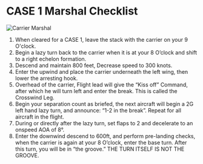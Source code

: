 # CASE 1 Marshal Checklist

![Carrier Marshal](/images/marshal.webp)

1. When cleared for a CASE 1, leave the stack with the carrier on your 9 O'clock.
2. Begin a lazy turn back to the carrier when it is at your 8 O’clock and shift to a right echelon formation.
3. Descend and maintain 800 feet, Decrease speed to 300 knots.
4. Enter the upwind and place the carrier underneath the left wing, then lower the arresting hook.
5. Overhead of the carrier, Flight lead will give the “Kiss off” Command, after which he will turn left and enter the break. This is called the Crosswind Leg.
6. Begin your separation count as briefed, the next aircraft will begin a 2G left hand lazy turn, and announce: “1-2 in the break”. Repeat for all aircraft in the flight.
7. During or directly after the lazy turn, set flaps to 2 and decelerate to an onspeed AOA of 8°.
8. Enter the downwind descend to 600ft, and perform pre-landing checks, when the carrier is again at your 8 O’clock, enter the base turn. After this turn, you will be in “the groove.” THE TURN ITSELF IS NOT THE GROOVE.
